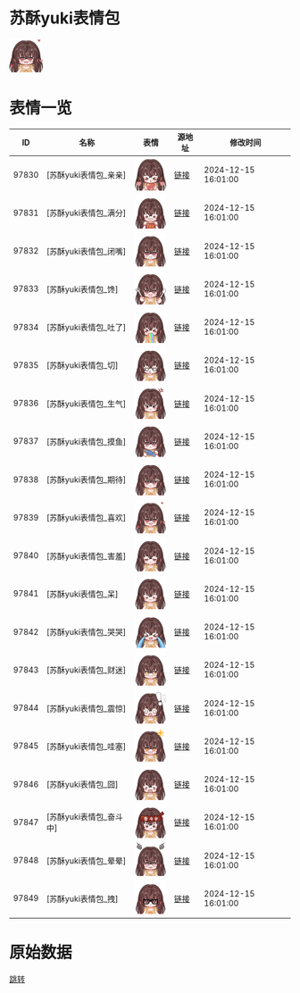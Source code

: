 # 苏酥yuki表情包

<img src="./cover.png" height="60" alt="cover" />

# 表情一览

|ID|名称|表情|源地址|修改时间|
|----|----|----|----|----|
|97830|[苏酥yuki表情包_亲亲]|<img src="./pic/097830_%5B苏酥yuki表情包_亲亲%5D.png" height="60" alt="亲亲"/>|[链接](https://i0.hdslb.com/bfs/garb/9f39570961502c174f76e01b67a5777278a4fb05.png)|2024-12-15 16:01:00|
|97831|[苏酥yuki表情包_满分]|<img src="./pic/097831_%5B苏酥yuki表情包_满分%5D.png" height="60" alt="满分"/>|[链接](https://i0.hdslb.com/bfs/garb/425efe1ea1a8766f7ef4db4f3e67e88ab8edbea3.png)|2024-12-15 16:01:00|
|97832|[苏酥yuki表情包_闭嘴]|<img src="./pic/097832_%5B苏酥yuki表情包_闭嘴%5D.png" height="60" alt="闭嘴"/>|[链接](https://i0.hdslb.com/bfs/garb/e026914b34ea79b6d1a40b51b3b83f9bed862f78.png)|2024-12-15 16:01:00|
|97833|[苏酥yuki表情包_馋]|<img src="./pic/097833_%5B苏酥yuki表情包_馋%5D.png" height="60" alt="馋"/>|[链接](https://i0.hdslb.com/bfs/garb/329182107566c4848d4c6bb7768df61c704e035f.png)|2024-12-15 16:01:00|
|97834|[苏酥yuki表情包_吐了]|<img src="./pic/097834_%5B苏酥yuki表情包_吐了%5D.png" height="60" alt="吐了"/>|[链接](https://i0.hdslb.com/bfs/garb/95c0d9be2c17d75d378f52cbf8e9ffa88ddedda5.png)|2024-12-15 16:01:00|
|97835|[苏酥yuki表情包_切]|<img src="./pic/097835_%5B苏酥yuki表情包_切%5D.png" height="60" alt="切"/>|[链接](https://i0.hdslb.com/bfs/garb/fb7ac49db3b7a261f2a38752986d8a3fd385ecf0.png)|2024-12-15 16:01:00|
|97836|[苏酥yuki表情包_生气]|<img src="./pic/097836_%5B苏酥yuki表情包_生气%5D.png" height="60" alt="生气"/>|[链接](https://i0.hdslb.com/bfs/garb/22da64893f55ebdc50d53de497d3d0b09663e92f.png)|2024-12-15 16:01:00|
|97837|[苏酥yuki表情包_摸鱼]|<img src="./pic/097837_%5B苏酥yuki表情包_摸鱼%5D.png" height="60" alt="摸鱼"/>|[链接](https://i0.hdslb.com/bfs/garb/aee7ca652af5dfc81d37cca1d6d7308231326aea.png)|2024-12-15 16:01:00|
|97838|[苏酥yuki表情包_期待]|<img src="./pic/097838_%5B苏酥yuki表情包_期待%5D.png" height="60" alt="期待"/>|[链接](https://i0.hdslb.com/bfs/garb/e23d33ed85ef2a7e6a5eaf0ab714e75958a8b453.png)|2024-12-15 16:01:00|
|97839|[苏酥yuki表情包_喜欢]|<img src="./pic/097839_%5B苏酥yuki表情包_喜欢%5D.png" height="60" alt="喜欢"/>|[链接](https://i0.hdslb.com/bfs/garb/2afef5f21da1715b41ec8253d79cac6bbbc3db65.png)|2024-12-15 16:01:00|
|97840|[苏酥yuki表情包_害羞]|<img src="./pic/097840_%5B苏酥yuki表情包_害羞%5D.png" height="60" alt="害羞"/>|[链接](https://i0.hdslb.com/bfs/garb/34bdacd3ec0ad167417dfaa28338eefca954374d.png)|2024-12-15 16:01:00|
|97841|[苏酥yuki表情包_呆]|<img src="./pic/097841_%5B苏酥yuki表情包_呆%5D.png" height="60" alt="呆"/>|[链接](https://i0.hdslb.com/bfs/garb/eb930cc7711fb0b905821beceb5c2bcc30766182.png)|2024-12-15 16:01:00|
|97842|[苏酥yuki表情包_哭哭]|<img src="./pic/097842_%5B苏酥yuki表情包_哭哭%5D.png" height="60" alt="哭哭"/>|[链接](https://i0.hdslb.com/bfs/garb/08c04066794f4a8188e2e2d01daadbc32f4ef750.png)|2024-12-15 16:01:00|
|97843|[苏酥yuki表情包_财迷]|<img src="./pic/097843_%5B苏酥yuki表情包_财迷%5D.png" height="60" alt="财迷"/>|[链接](https://i0.hdslb.com/bfs/garb/9bdba093ce46dfb2f06e19dd63a4089013c2caea.png)|2024-12-15 16:01:00|
|97844|[苏酥yuki表情包_震惊]|<img src="./pic/097844_%5B苏酥yuki表情包_震惊%5D.png" height="60" alt="震惊"/>|[链接](https://i0.hdslb.com/bfs/garb/18e4b3260e3ac5d992c2d718ec3b276887f9f1e1.png)|2024-12-15 16:01:00|
|97845|[苏酥yuki表情包_哇塞]|<img src="./pic/097845_%5B苏酥yuki表情包_哇塞%5D.png" height="60" alt="哇塞"/>|[链接](https://i0.hdslb.com/bfs/garb/12b3de13ca90b02b88f6acb02a90d0e7f4ebbb10.png)|2024-12-15 16:01:00|
|97846|[苏酥yuki表情包_囧]|<img src="./pic/097846_%5B苏酥yuki表情包_囧%5D.png" height="60" alt="囧"/>|[链接](https://i0.hdslb.com/bfs/garb/f2826f7f405011917cec6caf41678fcb412afb06.png)|2024-12-15 16:01:00|
|97847|[苏酥yuki表情包_奋斗中]|<img src="./pic/097847_%5B苏酥yuki表情包_奋斗中%5D.png" height="60" alt="奋斗中"/>|[链接](https://i0.hdslb.com/bfs/garb/4e4dbf077e0fe5a64fe911c53e71bc5f4f560490.png)|2024-12-15 16:01:00|
|97848|[苏酥yuki表情包_晕晕]|<img src="./pic/097848_%5B苏酥yuki表情包_晕晕%5D.png" height="60" alt="晕晕"/>|[链接](https://i0.hdslb.com/bfs/garb/47a8e6156cbb0a02069bb6d349daa3f52e93d783.png)|2024-12-15 16:01:00|
|97849|[苏酥yuki表情包_拽]|<img src="./pic/097849_%5B苏酥yuki表情包_拽%5D.png" height="60" alt="拽"/>|[链接](https://i0.hdslb.com/bfs/garb/4b0e21023a3bcf833ee2d5a90b001a2a503b8e00.png)|2024-12-15 16:01:00|

# 原始数据

[跳转](./raw.json)

